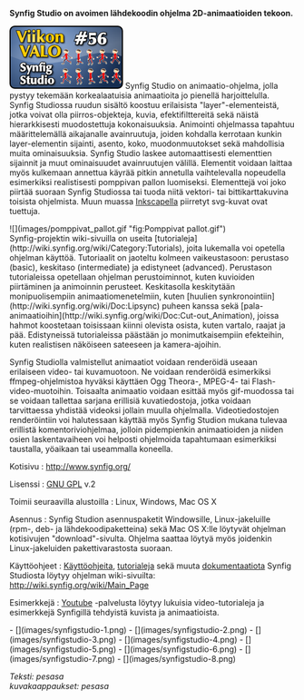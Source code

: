 <!--
Title: Synfig Studio
Week: 2x04
Number: 56
Date: 2012/01/22
Pageimage: valo56-synfigstudio.png
Tags: Linux,Windows,Mac OS X,Video,Animaatio
-->

**Synfig Studio on avoimen lähdekoodin ohjelma 2D-animaatioiden
tekoon.**

![](images/valo56-synfigstudio.png "fig:valo56-synfigstudio.png") Synfig Studio
on animaatio-ohjelma, jolla pystyy tekemään korkealaatuisia animaatioita
jo pienellä harjoittelulla. Synfig Studiossa ruudun sisältö koostuu
erilaisista "layer"-elementeistä, jotka voivat olla piirros-objekteja,
kuvia, efektifilttereitä sekä näistä hierarkkisesti muodostettuja
kokonaisuuksia. Animointi ohjelmassa tapahtuu määrittelemällä
aikajanalle avainruutuja, joiden kohdalla kerrotaan kunkin
layer-elementin sijainti, asento, koko, muodonmuutokset sekä mahdollisia
muita ominaisuuksia. Synfig Studio laskee automaattisesti elementtien
sijainnit ja muut ominaisuudet avainruutujen välillä. Elementit voidaan
laittaa myös kulkemaan annettua käyrää pitkin annetulla vaihtelevalla
nopeudella esimerkiksi realistisesti pomppivan pallon luomiseksi.
Elementtejä voi joko piirtää suoraan Synfig Studiossa tai tuoda niitä
vektori- tai bittikarttakuvina toisista ohjelmista. Muun muassa
[Inkscapella](Inkscape "wikilink") piirretyt svg-kuvat ovat tuettuja.

<div class="rightimage" markdown="1">
![](images/pomppivat_pallot.gif "fig:Pomppivat pallot.gif")
</div>
Synfig-projektin wiki-sivuilla on useita
[tutorialeja](http://wiki.synfig.org/wiki/Category:Tutorials), joita
lukemalla voi opetella ohjelman käyttöä. Tutoriaalit on jaoteltu kolmeen
vaikeustasoon: perustaso (basic), keskitaso (intermediate) ja edistyneet
(advanced). Perustason tutorialeissa opetellaan ohjelman perustoiminnot,
kuten kuvioiden piirtäminen ja animoinnin perusteet. Keskitasolla
keskitytään monipuolisempiin animaatiomenetelmiin, kuten [huulien
synkronointiin](http://wiki.synfig.org/wiki/Doc:Lipsync) puheen kanssa
sekä
[pala-animaatioihin](http://wiki.synfig.org/wiki/Doc:Cut-out_Animation),
joissa hahmot koostetaan toisissaan kiinni olevista osista, kuten
vartalo, raajat ja pää. Edistyneissä tutorialeissa päästään jo
monimutkaisempiin efekteihin, kuten realistisen näköiseen sateeseen ja
kamera-ajoihin.

Synfig Studiolla valmistellut animaatiot voidaan renderöidä useaan
erilaiseen video- tai kuvamuotoon. Ne voidaan renderöidä esimerkiksi
ffmpeg-ohjelmistoa hyväksi käyttäen Ogg Theora-, MPEG-4- tai
Flash-video-muotoihin. Toisaalta animaatio voidaan esittää myös
gif-muodossa tai se voidaan tallettaa sarjana erillisiä kuvatiedostoja,
jotka voidaan tarvittaessa yhdistää videoksi jollain muulla ohjelmalla.
Videotiedostojen renderöintiin voi halutessaan käyttää myös Synfig
Studion mukana tulevaa erillistä komentoriviohjelmaa, jolloin
pidempienkin animaatioiden ja niiden osien laskentavaiheen voi helposti
ohjelmoida tapahtumaan esimerkiksi taustalla, yöaikaan tai useammalla
koneella.

Kotisivu
:   <http://www.synfig.org/>

Lisenssi
:   [GNU GPL](GNU_GPL) v.2

Toimii seuraavilla alustoilla
:   Linux, Windows, Mac OS X

Asennus
:   Synfig Studion asennuspaketit Windowsille, Linux-jakeluille (rpm-,
    deb- ja lähdekoodipaketteina) sekä Mac OS X:lle löytyvät ohjelman
    kotisivujen "download"-sivulta. Ohjelma saattaa löytyä myös
    joidenkin Linux-jakeluiden pakettivarastosta suoraan.

Käyttöohjeet
:   [Käyttöohjeita](http://wiki.synfig.org/wiki/Category:Manual),
    [tutorialeja](http://wiki.synfig.org/wiki/Category:Tutorials) sekä
    muuta
    [dokumentaatiota](http://wiki.synfig.org/wiki/User_Documentation)
    Synfig Studiosta löytyy ohjelman wiki-sivuilta:
    <http://wiki.synfig.org/wiki/Main_Page>

Esimerkkejä
:   [Youtube](https://www.youtube.com/results?search_query=synfig)
    -palvelusta löytyy lukuisia video-tutorialeja ja esimerkkejä
    Synfigillä tehdyistä kuvista ja animaatioista.

<div class="psgallery" markdown="1">
-   [](images/synfigstudio-1.png)
-   [](images/synfigstudio-2.png)
-   [](images/synfigstudio-3.png)
-   [](images/synfigstudio-4.png)
-   [](images/synfigstudio-5.png)
-   [](images/synfigstudio-6.png)
-   [](images/synfigstudio-7.png)
-   [](images/synfigstudio-8.png)
</div>

*Teksti: pesasa* <br />
*kuvakaappaukset: pesasa*

